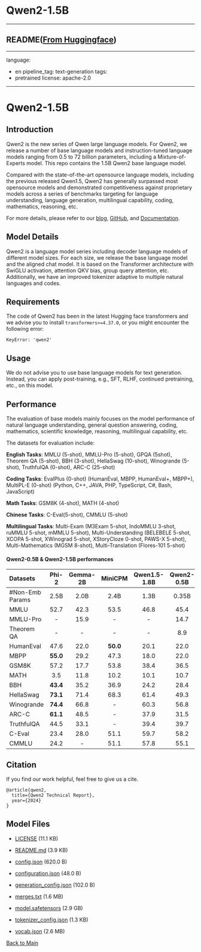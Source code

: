 
# Qwen2-1.5B
---


## README([From Huggingface](https://huggingface.co/Qwen/Qwen2-1.5B))

---
language:
- en
pipeline_tag: text-generation
tags:
- pretrained
license: apache-2.0
---

# Qwen2-1.5B

## Introduction

Qwen2 is the new series of Qwen large language models. For Qwen2, we release a number of base language models and instruction-tuned language models ranging from 0.5 to 72 billion parameters, including a Mixture-of-Experts model. This repo contains the 1.5B Qwen2 base language model.

Compared with the state-of-the-art opensource language models, including the previous released Qwen1.5, Qwen2 has generally surpassed most opensource models and demonstrated competitiveness against proprietary models across a series of benchmarks targeting for language understanding, language generation, multilingual capability, coding, mathematics, reasoning, etc.

For more details, please refer to our [blog](https://qwenlm.github.io/blog/qwen2/), [GitHub](https://github.com/QwenLM/Qwen2), and [Documentation](https://qwen.readthedocs.io/en/latest/).
<br>


## Model Details
Qwen2 is a language model series including decoder language models of different model sizes. For each size, we release the base language model and the aligned chat model. It is based on the Transformer architecture with SwiGLU activation, attention QKV bias, group query attention, etc. Additionally, we have an improved tokenizer adaptive to multiple natural languages and codes.

## Requirements
The code of Qwen2 has been in the latest Hugging face transformers and we advise you to install `transformers>=4.37.0`, or you might encounter the following error:
```
KeyError: 'qwen2'
```


## Usage

We do not advise you to use base language models for text generation. Instead, you can apply post-training, e.g., SFT, RLHF, continued pretraining, etc., on this model.

## Performance

The evaluation of base models mainly focuses on the model performance of natural language understanding, general question answering, coding, mathematics, scientific knowledge, reasoning, multilingual capability, etc. 

The datasets for evaluation include: 
 
**English Tasks**: MMLU (5-shot), MMLU-Pro (5-shot), GPQA (5shot), Theorem QA (5-shot), BBH (3-shot), HellaSwag (10-shot), Winogrande (5-shot), TruthfulQA (0-shot), ARC-C (25-shot)
 
**Coding Tasks**: EvalPlus (0-shot) (HumanEval, MBPP, HumanEval+, MBPP+), MultiPL-E (0-shot) (Python, C++, JAVA, PHP, TypeScript, C#, Bash, JavaScript)
  
**Math Tasks**: GSM8K (4-shot), MATH (4-shot)
 
**Chinese Tasks**: C-Eval(5-shot), CMMLU (5-shot)
 
**Multilingual Tasks**: Multi-Exam (M3Exam 5-shot, IndoMMLU 3-shot, ruMMLU 5-shot, mMMLU 5-shot), Multi-Understanding (BELEBELE 5-shot, XCOPA 5-shot, XWinograd 5-shot, XStoryCloze 0-shot, PAWS-X 5-shot), Multi-Mathematics (MGSM 8-shot), Multi-Translation (Flores-101 5-shot)
 

#### Qwen2-0.5B & Qwen2-1.5B performances
|  Datasets  |  Phi-2 |   Gemma-2B | MiniCPM |  Qwen1.5-1.8B  |   Qwen2-0.5B  |  Qwen2-1.5B  |
| :--------| :---------: | :------------: | :------------: |:------------: | :------------: | :------------: |
|#Non-Emb Params | 2.5B | 2.0B | 2.4B | 1.3B | 0.35B | 1.3B |
|MMLU | 52.7 | 42.3 | 53.5 | 46.8 | 45.4 | **56.5** |
|MMLU-Pro | - | 15.9 | - | - | 14.7 | 21.8 |
|Theorem QA | - | - | - |- | 8.9 | **15.0** |
|HumanEval | 47.6 |  22.0 |**50.0**| 20.1 | 22.0 | 31.1 |
|MBPP | **55.0** | 29.2 | 47.3 | 18.0 | 22.0 | 37.4  |
|GSM8K | 57.2 |  17.7  | 53.8 | 38.4 | 36.5 | **58.5** |
|MATH  | 3.5 |  11.8  | 10.2 | 10.1 | 10.7 | **21.7** |
|BBH  | **43.4** |  35.2 | 36.9 | 24.2 | 28.4 | 37.2 |
|HellaSwag  | **73.1** |  71.4 | 68.3 | 61.4 |  49.3 | 66.6 |
|Winogrande  | **74.4** |  66.8 | -| 60.3 |  56.8 |  66.2 |
|ARC-C  | **61.1** |  48.5  | -| 37.9 | 31.5 |  43.9 |
|TruthfulQA  | 44.5 |  33.1  | -| 39.4 | 39.7 |  **45.9** |
|C-Eval   | 23.4 |   28.0    | 51.1| 59.7 |  58.2 |  **70.6** |
|CMMLU   | 24.2 |   -    | 51.1 | 57.8 | 55.1 | **70.3** |
  

## Citation

If you find our work helpful, feel free to give us a cite.

```
@article{qwen2,
  title={Qwen2 Technical Report},
  year={2024}
}
```




## Model Files

- [LICENSE](https://paddlenlp.bj.bcebos.com/models/community/Qwen/Qwen2-1.5B/LICENSE) (11.1 KB)

- [README.md](https://paddlenlp.bj.bcebos.com/models/community/Qwen/Qwen2-1.5B/README.md) (3.9 KB)

- [config.json](https://paddlenlp.bj.bcebos.com/models/community/Qwen/Qwen2-1.5B/config.json) (620.0 B)

- [configuration.json](https://paddlenlp.bj.bcebos.com/models/community/Qwen/Qwen2-1.5B/configuration.json) (48.0 B)

- [generation_config.json](https://paddlenlp.bj.bcebos.com/models/community/Qwen/Qwen2-1.5B/generation_config.json) (102.0 B)

- [merges.txt](https://paddlenlp.bj.bcebos.com/models/community/Qwen/Qwen2-1.5B/merges.txt) (1.6 MB)

- [model.safetensors](https://paddlenlp.bj.bcebos.com/models/community/Qwen/Qwen2-1.5B/model.safetensors) (2.9 GB)

- [tokenizer_config.json](https://paddlenlp.bj.bcebos.com/models/community/Qwen/Qwen2-1.5B/tokenizer_config.json) (1.3 KB)

- [vocab.json](https://paddlenlp.bj.bcebos.com/models/community/Qwen/Qwen2-1.5B/vocab.json) (2.6 MB)


[Back to Main](../../)